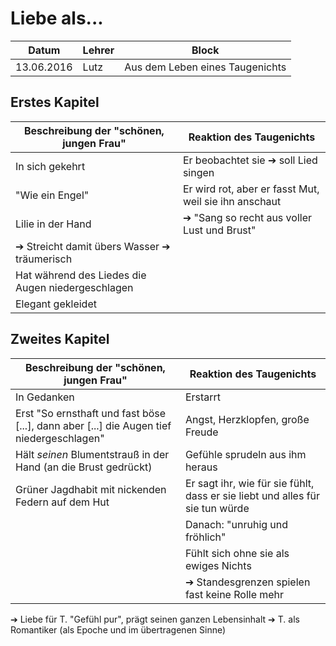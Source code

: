 # Liebe als...

Datum      | Lehrer | Block
-----------|--------|------
13.06.2016 | Lutz   | Aus dem Leben eines Taugenichts

## Erstes Kapitel

Beschreibung der "schönen, jungen Frau" | Reaktion des Taugenichts
----------------------------------------|-------------------------
In sich gekehrt                         | Er beobachtet sie ➔ soll Lied singen
"Wie ein Engel"                         | Er wird rot, aber er fasst Mut, weil sie ihn anschaut
Lilie in der Hand                       | ➔ "Sang so recht aus voller Lust und Brust"
➔ Streicht damit übers Wasser ➔ träumerisch         |
Hat während des Liedes die Augen niedergeschlagen   |
Elegant gekleidet                                   |

## Zweites Kapitel
Beschreibung der "schönen, jungen Frau" | Reaktion des Taugenichts
----------------------------------------|-------------------------
In Gedanken                             | Erstarrt
Erst "So ernsthaft und fast böse [...], dann aber [...] die Augen tief niedergeschlagen" | Angst, Herzklopfen, große Freude
Hält *seinen* Blumentstrauß in der Hand (an die Brust gedrückt)                          | Gefühle sprudeln aus ihm heraus
Grüner Jagdhabit mit nickenden Federn auf dem Hut                      | Er sagt ihr, wie für sie fühlt, dass er sie liebt und alles für sie tun würde
                                        | Danach: "unruhig und fröhlich"
                                        | Fühlt sich ohne sie als ewiges Nichts
                                        | ➔ Standesgrenzen spielen fast keine Rolle mehr

➔ Liebe für T. "Gefühl pur", prägt seinen ganzen Lebensinhalt
➔ T. als Romantiker (als Epoche und im übertragenen Sinne)
